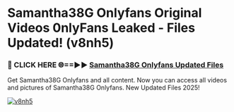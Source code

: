 # Samantha38G Onlyfans Original Videos 0nlyFans Leaked - Files Updated! (v8nh5)

<h3>🔴 CLICK HERE 🌐==►► <a href="https://tinyurl.com/ehrbuxhb" rel="nofollow">Samantha38G Onlyfans Updated Files</a></h3>

Get Samantha38G Onlyfans and all content. Now you can access all videos and pictures of Samantha38G Onlyfans. New Updated Files 2025!

[![v8nh5](https://i.imgur.com/lVYEuWS.gif)](https://tinyurl.com/ehrbuxhb)
